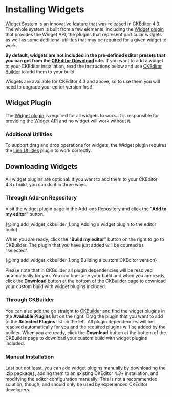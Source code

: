 # Installing Widgets

[Widget System](#!/guide/dev_widgets) is an innovative feature that was released in [CKEditor 4.3](http://ckeditor.com/blog/CKEditor-4.3-Released). The whole system is built from a few elements, including the [Widget plugin](http://ckeditor.com/addon/widget) that provides the Widget API, the plugins that represent particular widgets as well as some additional utilities that may be required for a given widget to work.

**By default, widgets are not included in the pre-defined editor presets that you can get from the [CKEditor Download](http://ckeditor.com/download) site.** If you want to add a widget to your CKEditor installation, read the instructions below and use [CKEditor Builder](http://ckeditor.com/builder) to add them to your build.

<p class="tip">
	Widgets are available for CKEditor 4.3 and above, so to use them you will need to upgrade your editor version first!
</p>

## Widget Plugin

The [Widget plugin](http://ckeditor.com/addon/widget) is required for all widgets to work. It is responsible for providing the [Widget API](http://docs.ckeditor.com/#!/api/CKEDITOR.plugins.widget) and no widget will work without it. 

### Additional Utilities

To support drag and drop operations for widgets, the Widget plugin requires the [Line Utilities](http://ckeditor.com/addon/lineutils) plugin to work correctly.

## Downloading Widgets

All widget plugins are optional. If you want to add them to your CKEditor 4.3+ build, you can do it in three ways.

### Through Add-on Repository

Visit the widget plugin page in the Add-ons Repository and click the "**Add to my editor**" button.

{@img add_widget_ckbuilder_1.png Adding a widget plugin to the editor build}

When you are ready, click the "**Build my editor**" button on the right to go to CKBuilder. The plugin that you have just added will be counted as "selected".

{@img add_widget_ckbuilder_1.png Building a custom CKEditor version}

Please note that in CKBuilder all plugin dependencies will be resolved automatically for you. You can fine-tune your build and when you are ready, click the **Download** button at the bottom of the CKBuilder page to download your custom build with widget plugins included.

### Through CKBuilder

You can also add the go straight to [CKBuilder](http://ckeditor.com/builder) and find the widget plugins in the **Available Plugins** list on the right. Drag the plugin that you want to add to the **Selected Plugins** list on the left. All plugin dependencies will be resolved automatically for you and the required plugins will be added by the builder. When you are ready, click the **Download** button at the bottom of the CKBuilder page to download your custom build with widget plugins included.

### Manual Installation

Last but not least, you can [add widget plugins manually](#!/guide/dev_plugins-section-3) by downloading the .zip packages,  adding them to an existing CKEditor 4.3+ installation, and modifying the editor configuration manually. This is not a recommended solution, though, and should only be used by experienced CKEditor developers.

